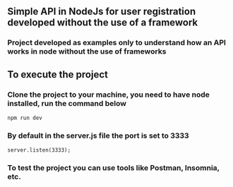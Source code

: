 ## Simple API in NodeJs for user registration developed without the use of a framework
### Project developed as examples only to understand how an API works in node without the use of frameworks

## To execute the project
### Clone the project to your machine, you need to have node installed, run the command below
```NodeJS
npm run dev 
```
### By default in the server.js file the port is set to 3333
```NodeJS
server.listen(3333);
```
### To test the project you can use tools like Postman, Insomnia, etc.
